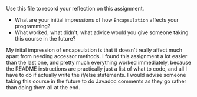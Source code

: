 Use this file to record your reflection on this assignment.

- What are your initial impressions of how `Encapsulation` affects your programming?
- What worked, what didn't, what advice would you give someone taking this course in the future?

My inital impression of encapsulation is that it doesn't really affect much apart from needing accessor methods. I found this assignment a lot easier than the last one, and pretty much everything worked immediately, because the README instructions are practically just a list of what to code, and all I have to do if actually write the if/else statements. I would advise someone taking this course in the future to do Javadoc comments as they go rather than doing them all at the end.